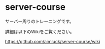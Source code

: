# server-course
サーバー周りのトレーニングです。

詳細は以下のWikiをご覧ください。

https://github.com/aimluck/server-course/wiki

